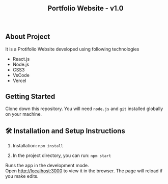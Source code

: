 <h2 align="center">
  Portfolio Website - v1.0<br/>
</h2>

<br/>

## About Project

It is a Protifolio Website developed using following technologies<br/>

- React.js
- Node.js
- CSS3
- VsCode
- Vercel

## Getting Started

Clone down this repository. You will need `node.js` and `git` installed globally on your machine.

## 🛠 Installation and Setup Instructions

1. Installation: `npm install`

2. In the project directory, you can run: `npm start`

Runs the app in the development mode.\
Open [http://localhost:3000](http://localhost:3000) to view it in the browser.
The page will reload if you make edits.
